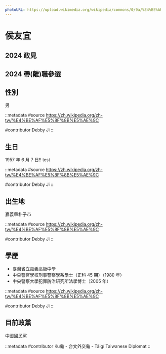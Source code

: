 ```yaml
---
photoURL: https://upload.wikimedia.org/wikipedia/commons/0/0a/%E4%BE%AF%E5%8F%8B%E5%AE%9C%E5%B8%82%E9%95%B7%E8%82%96%E5%83%8F.jpg
---
```


# 侯友宜

## 2024 政見

## 2024 帶(離)職參選

## 性別

男

::metadata
#source
https://zh.wikipedia.org/zh-tw/%E4%BE%AF%E5%8F%8B%E5%AE%9C

#contributor
Debby Ji
::

## 生日

1957 年 6 月 7 日!! test

::metadata
#source
https://zh.wikipedia.org/zh-tw/%E4%BE%AF%E5%8F%8B%E5%AE%9C

#contributor
Debby Ji
::

## 出生地

嘉義縣朴子市

::metadata
#source
https://zh.wikipedia.org/zh-tw/%E4%BE%AF%E5%8F%8B%E5%AE%9C

#contributor
Debby Ji
::

## 學歷

- 臺灣省立嘉義高級中學
- 中央警官學校刑事警察學系學士（正科 45 期）（1980 年）
- 中央警察大學犯罪防治研究所法學博士（2005 年）

::metadata
#source
https://zh.wikipedia.org/zh-tw/%E4%BE%AF%E5%8F%8B%E5%AE%9C

#contributor
Debby Ji
::

## 目前政黨

中國國民黨

::metadata
#contributor
Ku龜 - 台文外交龜 - Tâigí Taiwanese Diplomat
::
